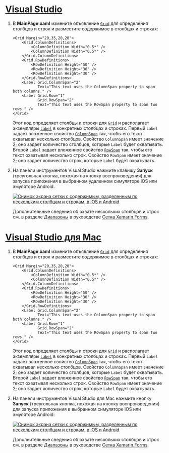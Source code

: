 # <a name="visual-studiotabvswin"></a>[Visual Studio](#tab/vswin)

1. В **MainPage.xaml** измените объявление [`Grid`](xref:Xamarin.Forms.Grid) для определения столбцов и строк и разместите содержимое в столбцах и строках:

    ```xaml
    <Grid Margin="20,35,20,20">
        <Grid.ColumnDefinitions>
            <ColumnDefinition Width="0.5*" />
            <ColumnDefinition Width="0.5*" />
        </Grid.ColumnDefinitions>
        <Grid.RowDefinitions>
            <RowDefinition Height="50" />
            <RowDefinition Height="30" />
            <RowDefinition Height="30" />
        </Grid.RowDefinitions>
        <Label Grid.ColumnSpan="2"
               Text="This text uses the ColumnSpan property to span both columns." />
        <Label Grid.Row="1"
               Grid.RowSpan="2"
               Text="This text uses the RowSpan property to span two rows." />
    </Grid>
    ```

    Этот код определяет столбцы и строки для [`Grid`](xref:Xamarin.Forms.Grid) и располагает экземпляры [`Label`](xref:Xamarin.Forms.Label) в конкретных столбцах и строках. Первый `Label` задает вложенное свойство [`ColumnSpan`](xref:Xamarin.Forms.Grid.ColumnSpanProperty) так, чтобы его текст охватывал несколько столбцов. Свойство `ColumnSpan` имеет значение 2; оно задает количество столбцов, которые `Label` будет охватывать. Второй `Label` задает вложенное свойство [`RowSpan`](xref:Xamarin.Forms.Grid.RowSpanProperty) так, чтобы его текст охватывал несколько строк. Свойство `RowSpan` имеет значение 2; оно задает количество строк, которые `Label` будет охватывать.

1. На панели инструментов Visual Studio нажмите клавишу **Запуск** (треугольная кнопка, похожая на кнопку воспроизведения) для запуска приложения в выбранном удаленном симуляторе iOS или эмуляторе Android.

    [![Снимок экрана сетки с содержимым, разделенным по нескольким столбцам и строкам, в iOS и Android](../images/span-columns-rows.png "Сетка с содержимым, разделенным по нескольким столбцам и строкам")](../images/span-columns-rows-large.png#lightbox "Сетка с содержимым, разделенным по нескольким столбцам и строкам")

    Дополнительные сведения об охвате нескольких столбцов и строк см. в разделе [Диапазоны](~/xamarin-forms/user-interface/layouts/grid.md#spans) в руководстве [Сетка Xamarin.Forms](~/xamarin-forms/user-interface/layouts/grid.md).

# <a name="visual-studio-for-mactabvsmac"></a>[Visual Studio для Mac](#tab/vsmac)

1. В **MainPage.xaml** измените объявление [`Grid`](xref:Xamarin.Forms.Grid) для определения столбцов и строк и разместите содержимое в столбцах и строках:

    ```xaml
    <Grid Margin="20,35,20,20">
        <Grid.ColumnDefinitions>
            <ColumnDefinition Width="0.5*" />
            <ColumnDefinition Width="0.5*" />
        </Grid.ColumnDefinitions>
        <Grid.RowDefinitions>
            <RowDefinition Height="50" />
            <RowDefinition Height="30" />
            <RowDefinition Height="30" />
        </Grid.RowDefinitions>
        <Label Grid.ColumnSpan="2"
               Text="This text uses the ColumnSpan property to span both columns." />
        <Label Grid.Row="1"
               Grid.RowSpan="2"
               Text="This text uses the RowSpan property to span two rows." />
    </Grid>
    ```

    Этот код определяет столбцы и строки для [`Grid`](xref:Xamarin.Forms.Grid) и располагает экземпляры [`Label`](xref:Xamarin.Forms.Label) в конкретных столбцах и строках. Первый `Label` задает вложенное свойство [`ColumnSpan`](xref:Xamarin.Forms.Grid.ColumnSpanProperty) так, чтобы его текст охватывал несколько столбцов. Свойство `ColumnSpan` имеет значение 2; оно задает количество столбцов, которые `Label` будет охватывать. Второй `Label` задает вложенное свойство [`RowSpan`](xref:Xamarin.Forms.Grid.RowSpanProperty) так, чтобы его текст охватывал несколько строк. Свойство `RowSpan` имеет значение 2; оно задает количество строк, которые `Label` будет охватывать.

1. На панели инструментов Visual Studio для Mac нажмите кнопку **Запуск** (треугольная кнопка, похожая на кнопку воспроизведения) для запуска приложения в выбранном симуляторе iOS или эмуляторе Android:

    [![Снимок экрана сетки с содержимым, разделенным по нескольким столбцам и строкам, в iOS и Android](../images/span-columns-rows.png "Сетка с содержимым, разделенным по нескольким столбцам и строкам")](../images/span-columns-rows-large.png#lightbox "Сетка с содержимым, разделенным по нескольким столбцам и строкам")

    Дополнительные сведения об охвате нескольких столбцов и строк см. в разделе [Диапазоны](~/xamarin-forms/user-interface/layouts/grid.md#spans) в руководстве [Сетка Xamarin.Forms](~/xamarin-forms/user-interface/layouts/grid.md).
